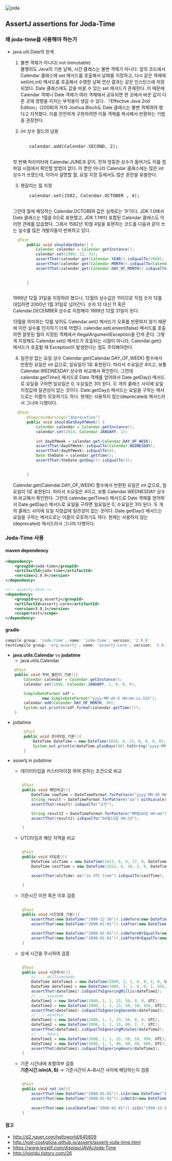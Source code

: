 ![joda](./img/180414/joda.jpg)



## AssertJ assertions for Joda-Time





### 왜 joda-time을 사용해야 하는가
- java.util.Date의 한계
    1. 불변 객체가 아니다( not immutable) <br>
    불행히도 Java의 기본 날짜, 시간 클래스는 불변 객체가 아니다. 앞의 코드에서 Calendar 클래스에 set 메서드를 호출해서 날짜를 지정하고, 다시 같은 객체에 set(int,int) 메서드를 호출해서 수행한 날짜 연산 결과는 같은 인스턴스에 저장되었다. Date 클래스에도 값을 바꿀 수 있는 set 메서드가 존재한다. 이 때문에 Calendar 객체나 Date 객체가 여러 객체에서 공유되면 한 곳에서 바꾼 값이 다른 곳에 영향을 미치는 부작용이 생길 수 있다. 『Effective Java 2nd Edition』(2008)의 저자 Joshua Bloch도 Date 클래스는 불변 객체여야 했다고 지적했다.
    이를 안전하게 구현하려면 이들 객체를 복사해서 반환하는 기법을 권장한다.
       
    2. int 상수 필드의 남용
    <pre> 
        calendar.add(Calendar.SECOND, 2);
    </pre>
    
    첫 번째 파라미터에 Calendar.JUNE과 같이, 전혀 엉뚱한 상수가 들어가도 이를 컴파일 시점에서 확인할 방법이 없다. 이 뿐만 아니라 Calendar 클래스에는 많은 int 상수가 쓰였는데, 이어서 설명할 월, 요일 지정 등에서도 많은 혼란을 유발한다.
    
    3. 헷갈리는 월 지정
    <pre>
        calendar.set(1582, Calendar.OCTOBER , 4);
    </pre>
    
    그런데 월에 해당하는 Calendar.OCTOBER 값은 실제로는 '9'이다. JDK 1.0에서 Date 클래스는 1월을 0으로 표현했고, JDK 1.1부터 포함된 Calendar 클래스도 이러한 관례를 답습했다. 그래서 1582년 10월 4일을 표현하는 코드를 다음과 같이 쓰는 실수를 많은 개발자들이 반복하고 있다.
    
    ~~~java
      @Test
          public void shouldGetDate() {
              Calendar calendar = Calendar.getInstance();
              calendar.set(1999, 12, 31);
              assertThat(calendar.get(Calendar.YEAR)).isEqualTo(2000);
              assertThat(calendar.get(Calendar.MONTH)).isEqualTo(Calendar.JANUARY);
              assertThat(calendar.get(Calendar.DAY_OF_MONTH)).isEqualTo(31);
      
                  
          }
      
    ~~~
    
    1999년 12월 31일을 지정하려 했으나, 12월의 상수값은 11이므로 직접 숫자 12를 대입하면 2000년 1월 31일로 넘어간다. 숫자 12 대신 11 혹은 Calendar.DECEMBER 상수로 지정해야 1999년 12월 31일이 된다.
          
    13월을 의미하는 12를 넣어도 Calendar.set() 메서드가 오류를 반환하지 않기 때문에 이런 실수를 인지하기 더욱 어렵다. calendar.setLenient(false)
    메서드를 호출하면 잘못된 월이 지정된 객체에서 IllegalArgumentException을 던져 준다. 그렇게 지정해도 Calendar.set() 메서드가 호출되는 시점이 아니라,
    Calendar.get() 메서드가 호출될 때 Exception이 발생한다는 점도 주의해야한다.
    
    4. 일관성 없는 요일 상수
    Calendar.get(Calendar.DAY_OF_WEEK) 함수에서 반환한 요일은 int 값으로, 일요일이 1로 표현된다. 따라서 수요일은 4이고, 보통 Calendar.WEDNESDAY 상수와 비교해서 확인한다. 그런데 calendar.getTime() 메서드로 Date 객체를 얻어와서 Date.getDay() 메서드로 요일을 구하면 일요일은 0, 수요일은 3이 된다. 두 개의 클래스 사이에 요일 지정값에 일관성이 없는 것이다.
    Date.getDay() 메서드는 요일을 구하는 메서드로는 이름이 모호하기도 하다. 현재는 사용하지 않는(deprecated) 메서드라서 그나마 다행이다.
    
    ~~~java
      @Test
          @SuppressWarnings("deprecation")
          public void shouldGetDayOfWeek() {
              Calendar calendar = Calendar.getInstance();
              calendar.set(2014, Calendar.JANUARY, 1);
      
              int dayOfWeek = calendar.get(Calendar.DAY_OF_WEEK);
              assertThat(dayOfWeek).isEqualTo(Calendar.WEDNESDAY);
              assertThat(dayOfWeek).isEqualTo(4);
              Date theDate = calendar.getTime();
              assertThat(theDate.getDay()).isEqualTo(3);
      
              
          }
    ~~~
    
    Calendar.get(Calendar.DAY_OF_WEEK) 함수에서 반환한 요일은 int 값으로, 일요일이 1로 표현된다. 따라서 수요일은 4이고, 보통 Calendar.WEDNESDAY 상수와 비교해서 확인한다. 그런데 calendar.getTime() 메서드로 Date 객체를 얻어와서 Date.getDay() 메서드로 요일을 구하면 일요일은 0, 수요일은 3이 된다. 두 개의 클래스 사이에 요일 지정값에 일관성이 없는 것이다.
    Date.getDay() 메서드는 요일을 구하는 메서드로는 이름이 모호하기도 하다. 현재는 사용하지 않는(deprecated) 메서드라서 그나마 다행이다.

### Joda-Time 사용


#### maven dependency
~~~xml
<dependency>
    <groupId>joda-time</groupId>
    <artifactId>joda-time</artifactId>
    <version>2.9.9</version>
</dependency>

<!-- assertj-test-->
<dependency>
    <groupId>org.assertj</groupId>
    <artifactId>assertj-core</artifactId>
    <version>3.9.1</version>
    <scope>test</scope>
</dependency>

~~~

#### gradle
~~~groovy
compile group: 'joda-time', name: 'joda-time', version: '2.9.9' 
testCompile group: 'org.assertj', name: 'assertj-core', version: '3.9.1'
~~~

- **java.utils.Calendar** vs **jodatime**
    - java.utils.Calendar
~~~java
    @Test
    public void 자바_캘린더_기본(){
        Calendar calendar = Calendar.getInstance();
        calendar.set(2000, Calendar.JANUARY, 1, 0, 0, 0);

        SimpleDateFormat sdf =
                new SimpleDateFormat("yyyy-MM-dd E HH:mm:ss.SSS");
        calendar.add(Calendar.DAY_OF_MONTH, 90);
        System.out.println(sdf.format(calendar.getTime()));
    }
~~~

   - jodatime
~~~java
        @Test
        public void 조다타임_기본(){
            DateTime dateTime = new DateTime(2018, 4, 13, 0, 0, 0, 0);
            System.out.println(dateTime.plusDays(90).toString("yyyy-MM-dd E HH:mm:ss.SSS"));
        }
~~~~



- assertj in jodatime

    - 데이터타입을 커스터마이징 하여 원하는 조건으로 비교
    ~~~java
    
        @Test
        public void 패턴비교(){
            DateTime nowTime = DateTimeFormat.forPattern("yyyy-MM-dd HH:mm:ss").parseDateTime("2018-04-13 00:23:54");
            String result = DateTimeFormat.forPattern("aa").withLocale(new Locale("ko")).print(nowTime);
            assertThat(result).isEqualTo("오전");
    
            String result2 = DateTimeFormat.forPattern("MM월dd일 HH:mm").withLocale(new Locale("ko")).print(nowTime);
            assertThat(result2).isEqualTo("04월13일 00:23");
    
        }
    
    ~~~

    - UTC타임과 해당 지역을 비교
    ~~~java
    
        @Test
        public void 타임존(){
            DateTime utcTime = new DateTime(2013, 6, 9, 17, 0, DateTimeZone.UTC);
            DateTime cestTime = new DateTime(2013, 6, 10, 2, 0, DateTimeZone.forID("Asia/Seoul"));
    
            assertThat(utcTime).as("in UTC time").isEqualTo(cestTime);
    
        }

    ~~~
    
    - 기준시간 이전 혹은 이후 검증 
    ~~~java
        
        @Test
        public void 시간검증_기본(){
            assertThat(new DateTime("1999-12-30")).isBefore(new DateTime("2000-01-01"));
            assertThat(new DateTime("2000-01-01")).isAfter(new DateTime("1999-12-30"));
    
            assertThat(new DateTime("2000-01-01")).isBeforeOrEqualTo(new DateTime("2000-01-01"));
            assertThat(new DateTime("2000-01-01")).isAfterOrEqualTo(new DateTime("2000-01-01"));
        }
    
    ~~~

    - 상세 시간을 무시하여 검증
    ~~~java
    
        @Test
        public void 시간무시(){
            // ... milliseconds
            DateTime dateTime1 = new DateTime(2000, 1, 1, 0, 0, 1, 0, UTC);
            DateTime dateTime2 = new DateTime(2000, 1, 1, 0, 0, 1, 456, UTC);
            assertThat(dateTime1).isEqualToIgnoringMillis(dateTime2);
            // ... seconds
            dateTime1 = new DateTime(2000, 1, 1, 23, 50, 0, 0, UTC);
            dateTime2 = new DateTime(2000, 1, 1, 23, 50, 10, 456, UTC);
            assertThat(dateTime1).isEqualToIgnoringSeconds(dateTime2);
            // ... minutes
            dateTime1 = new DateTime(2000, 1, 1, 23, 50, 0, 0, UTC);
            dateTime2 = new DateTime(2000, 1, 1, 23, 00, 2, 7, UTC);
            assertThat(dateTime1).isEqualToIgnoringMinutes(dateTime2);
            // ... hours
            dateTime1 = new DateTime(2000, 1, 1, 23, 59, 59, 999, UTC);
            dateTime2 = new DateTime(2000, 1, 1, 00, 00, 00, 000, UTC);
            assertThat(dateTime1).isEqualToIgnoringHours(dateTime2);
        }
    
    ~~~

    - 기준 시간내에 포함여부 검증 
    <br/> **기준시간.isIn(A, B)** -> 기준시간이 A~B시간 사이에 해당하는지 검증 
    ~~~java
    
        @Test
        public void not_in(){
            assertThat(new DateTime("2000-01-01")).isIn(new DateTime("1999-12-22"), new DateTime("2000-01-01")); //A~B까지의 시간안에 포함
            assertThat(new DateTime("2000-01-01")).isNotIn(new DateTime("1999-12-31"), new DateTime("2000-01-02")); //B가 기준 날짜보다 크므로 not in 임
            
            assertThat(new LocalDateTime("2000-01-01")).isIn("1999-12-31", "2000-01-01").isNotIn("1999-12-31", "2000-01-02");
        }
    
    ~~~

#### 참고 
- http://d2.naver.com/helloworld/645609
- http://joel-costigliola.github.io/assertj/assertj-joda-time.html
- https://www.lesstif.com/display/JAVA/Joda-Time
- http://jojoldu.tistory.com/26
